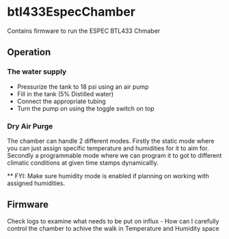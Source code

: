 # btl433EspecChamber
Contains firmware to run the ESPEC BTL433 Chmaber 

## Operation


### The water supply 
* Pressurize the tank to 18 psi using an air pump
* Fill in the tank (5% Distilled water)
* Connect the appropriate tubing
* Turn the pump on using the toggle switch on top

### Dry Air Purge 




The chamber can handle 2 different modes. Firstly the static mode where you can just assign specific temperature and humidities for it to aim for. Secondly a programmable mode where we can program it to got to different climatic conditions at given time stamps dynamicallly. 

** FYI: Make sure humidity mode is enabled if planning on working with assigned humidities. 

## Firmware 
Check logs to examine what needs to be put on influx - 
How can I carefully control the chamber to achive the walk in Temperature and Humidity space 


